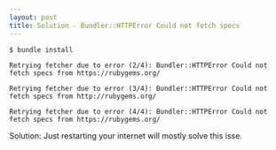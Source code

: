 ```yaml
---
layout: post
title: Solution - Bundler::HTTPError Could not fetch specs
---
```



```shell
$ bundle install

Retrying fetcher due to error (2/4): Bundler::HTTPError Could not fetch specs from https://rubygems.org/

Retrying fetcher due to error (3/4): Bundler::HTTPError Could not fetch specs from http://rubygems.org/

Retrying fetcher due to error (4/4): Bundler::HTTPError Could not fetch specs from https://rubygems.org/
```

Solution:
Just restarting your internet will mostly solve this isse.




